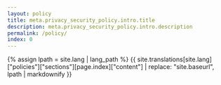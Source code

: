 ```yaml
---
layout: policy
title: meta.privacy_security_policy.intro.title
description: meta.privacy_security_policy.intro.description
permalink: /policy/
index: 0
---
```

{% assign lpath = site.lang | lang_path %}
{{ site.translations[site.lang]["policies"]["sections"][page.index]["content"] | replace: "site.baseurl", lpath | markdownify }}
